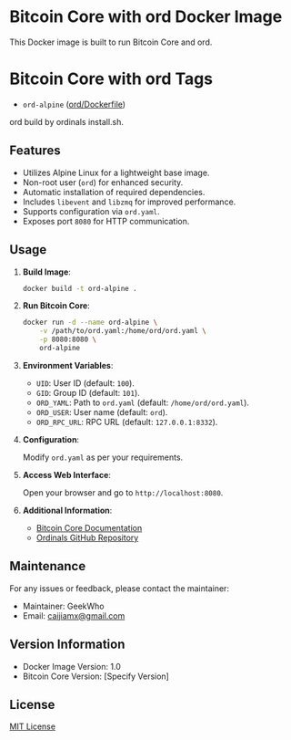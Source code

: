 # Bitcoin Core with ord Docker Image

This Docker image is built to run Bitcoin Core and ord.

# Bitcoin Core with ord Tags
- `ord-alpine` ([ord/Dockerfile](https://github.com/geekwho-eth/docker-bitcoin-core/blob/master/ord/Dockerfile))

ord build by ordinals install.sh.

## Features

- Utilizes Alpine Linux for a lightweight base image.
- Non-root user (`ord`) for enhanced security.
- Automatic installation of required dependencies.
- Includes `libevent` and `libzmq` for improved performance.
- Supports configuration via `ord.yaml`.
- Exposes port `8080` for HTTP communication.

## Usage

1. **Build Image**:

   ```bash
   docker build -t ord-alpine .
   ```

2. **Run Bitcoin Core**:

   ```bash
   docker run -d --name ord-alpine \
       -v /path/to/ord.yaml:/home/ord/ord.yaml \
       -p 8080:8080 \
       ord-alpine
   ```

3. **Environment Variables**:

   - `UID`: User ID (default: `100`).
   - `GID`: Group ID (default: `101`).
   - `ORD_YAML`: Path to `ord.yaml` (default: `/home/ord/ord.yaml`).
   - `ORD_USER`: User name (default: `ord`).
   - `ORD_RPC_URL`: RPC URL (default: `127.0.0.1:8332`).

4. **Configuration**:

   Modify `ord.yaml` as per your requirements.

5. **Access Web Interface**:

   Open your browser and go to `http://localhost:8080`.

6. **Additional Information**:

   - [Bitcoin Core Documentation](https://bitcoin.org/en/bitcoin-core/)
   - [Ordinals GitHub Repository](https://github.com/ordinals/ord)

## Maintenance

For any issues or feedback, please contact the maintainer:

- Maintainer: GeekWho
- Email: caijiamx@gmail.com

## Version Information

- Docker Image Version: 1.0
- Bitcoin Core Version: [Specify Version]

## License

[MIT License](../LICENSE)